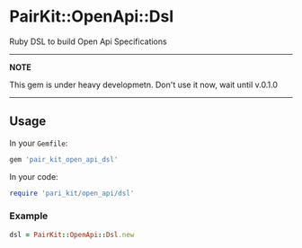 # PairKit::OpenApi::Dsl

Ruby DSL to build Open Api Specifications

---
**NOTE**

This gem is under heavy developmetn. Don't use it now, wait until v.0.1.0

---


## Usage

In your ```Gemfile```:

```ruby
gem 'pair_kit_open_api_dsl'
```

In your code:

```ruby
require 'pari_kit/open_api/dsl'
```

### Example

```ruby
dsl = PairKit::OpenApi::Dsl.new


```

